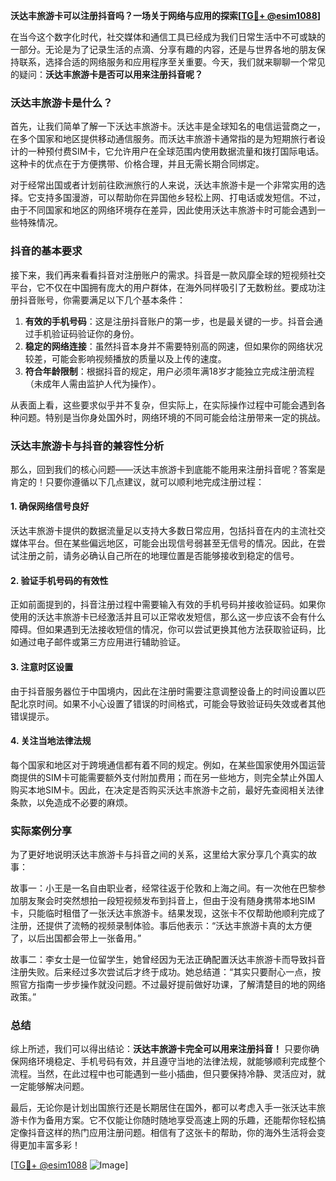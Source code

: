 **沃达丰旅游卡可以注册抖音吗？一场关于网络与应用的探索[[TG💪+ @esim1088](https://t.me/s/esim1088)]**

在当今这个数字化时代，社交媒体和通信工具已经成为我们日常生活中不可或缺的一部分。无论是为了记录生活的点滴、分享有趣的内容，还是与世界各地的朋友保持联系，选择合适的网络服务和应用程序至关重要。今天，我们就来聊聊一个常见的疑问：**沃达丰旅游卡是否可以用来注册抖音呢？**

### 沃达丰旅游卡是什么？

首先，让我们简单了解一下沃达丰旅游卡。沃达丰是全球知名的电信运营商之一，在多个国家和地区提供移动通信服务。而沃达丰旅游卡通常指的是为短期旅行者设计的一种预付费SIM卡，它允许用户在全球范围内使用数据流量和拨打国际电话。这种卡的优点在于方便携带、价格合理，并且无需长期合同绑定。

对于经常出国或者计划前往欧洲旅行的人来说，沃达丰旅游卡是一个非常实用的选择。它支持多国漫游，可以帮助你在异国他乡轻松上网、打电话或发短信。不过，由于不同国家和地区的网络环境存在差异，因此使用沃达丰旅游卡时可能会遇到一些特殊情况。

### 抖音的基本要求

接下来，我们再来看看抖音对注册账户的需求。抖音是一款风靡全球的短视频社交平台，它不仅在中国拥有庞大的用户群体，在海外同样吸引了无数粉丝。要成功注册抖音账号，你需要满足以下几个基本条件：

1. **有效的手机号码**：这是注册抖音账户的第一步，也是最关键的一步。抖音会通过手机验证码验证你的身份。
2. **稳定的网络连接**：虽然抖音本身并不需要特别高的网速，但如果你的网络状况较差，可能会影响视频播放的质量以及上传的速度。
3. **符合年龄限制**：根据抖音的规定，用户必须年满18岁才能独立完成注册流程（未成年人需由监护人代为操作）。

从表面上看，这些要求似乎并不复杂，但实际上，在实际操作过程中可能会遇到各种问题。特别是当你身处国外时，网络环境的不同可能会给注册带来一定的挑战。

### 沃达丰旅游卡与抖音的兼容性分析

那么，回到我们的核心问题——沃达丰旅游卡到底能不能用来注册抖音呢？答案是肯定的！只要你遵循以下几点建议，就可以顺利地完成注册过程：

#### 1. 确保网络信号良好
沃达丰旅游卡提供的数据流量足以支持大多数日常应用，包括抖音在内的主流社交媒体平台。但在某些偏远地区，可能会出现信号弱甚至无信号的情况。因此，在尝试注册之前，请务必确认自己所在的地理位置是否能够接收到稳定的信号。

#### 2. 验证手机号码的有效性
正如前面提到的，抖音注册过程中需要输入有效的手机号码并接收验证码。如果你使用的沃达丰旅游卡已经激活并且可以正常收发短信，那么这一步应该不会有什么障碍。但如果遇到无法接收短信的情况，你可以尝试更换其他方法获取验证码，比如通过电子邮件或第三方应用进行辅助验证。

#### 3. 注意时区设置
由于抖音服务器位于中国境内，因此在注册时需要注意调整设备上的时间设置以匹配北京时间。如果不小心设置了错误的时间格式，可能会导致验证码失效或者其他错误提示。

#### 4. 关注当地法律法规
每个国家和地区对于跨境通信都有着不同的规定。例如，在某些国家使用外国运营商提供的SIM卡可能需要额外支付附加费用；而在另一些地方，则完全禁止外国人购买本地SIM卡。因此，在决定是否购买沃达丰旅游卡之前，最好先查阅相关法律条款，以免造成不必要的麻烦。

### 实际案例分享

为了更好地说明沃达丰旅游卡与抖音之间的关系，这里给大家分享几个真实的故事：

故事一：小王是一名自由职业者，经常往返于伦敦和上海之间。有一次他在巴黎参加朋友聚会时突然想拍一段短视频发布到抖音上，但由于没有随身携带本地SIM卡，只能临时租借了一张沃达丰旅游卡。结果发现，这张卡不仅帮助他顺利完成了注册，还提供了流畅的视频录制体验。事后他表示：“沃达丰旅游卡真的太方便了，以后出国都会带上一张备用。”

故事二：李女士是一位留学生，她曾经因为无法正确配置沃达丰旅游卡而导致抖音注册失败。后来经过多次尝试后才终于成功。她总结道：“其实只要耐心一点，按照官方指南一步步操作就没问题。不过最好提前做好功课，了解清楚目的地的网络政策。”

### 总结

综上所述，我们可以得出结论：**沃达丰旅游卡完全可以用来注册抖音！** 只要你确保网络环境稳定、手机号码有效，并且遵守当地的法律法规，就能够顺利完成整个流程。当然，在此过程中也可能遇到一些小插曲，但只要保持冷静、灵活应对，就一定能够解决问题。

最后，无论你是计划出国旅行还是长期居住在国外，都可以考虑入手一张沃达丰旅游卡作为备用方案。它不仅能让你随时随地享受高速上网的乐趣，还能帮你轻松搞定像抖音这样的热门应用注册问题。相信有了这张卡的帮助，你的海外生活将会变得更加丰富多彩！

[[TG💪+ @esim1088](https://t.me/s/esim1088) ![Image](https://i.postimg.cc/4NQfJmqS/Snipaste-2025-05-13-00-14-12.png)]
